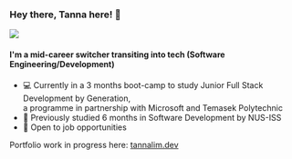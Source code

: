 ### Hey there, Tanna here! 👋
![](https://komarev.com/ghpvc/?username=thattanna&color=green&style=for-the-badge)
#### I'm a mid-career switcher transiting into tech (Software Engineering/Development)
- 💻 Currently in a 3 months boot-camp to study Junior Full Stack Development by Generation,  
      a programme in partnership with Microsoft and Temasek Polytechnic
- 🏫 Previously studied 6 months in Software Development by NUS-ISS
- 💼 Open to job opportunities

Portfolio work in progress here: [tannalim.dev](https://tannalim.dev/)
